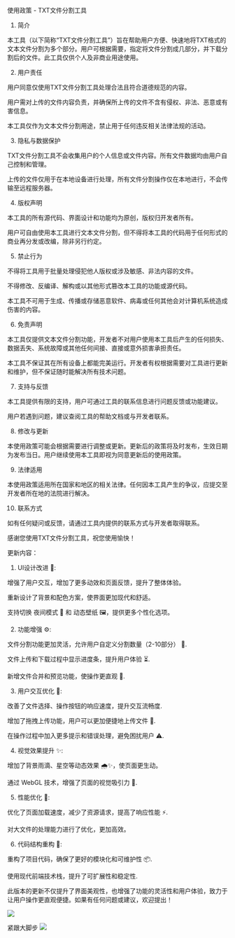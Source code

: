 
使用政策 - TXT文件分割工具

1. 简介

本工具（以下简称“TXT文件分割工具”）旨在帮助用户方便、快速地将TXT格式的文本文件分割为多个部分。用户可根据需要，指定将文件分割成几部分，并下载分割后的文件。此工具仅供个人及非商业用途使用。

2. 用户责任

用户同意仅使用TXT文件分割工具处理合法且符合道德规范的内容。

用户需对上传的文件内容负责，并确保所上传的文件不含有侵权、非法、恶意或有害信息。

本工具仅作为文本文件分割用途，禁止用于任何违反相关法律法规的活动。


3. 隐私与数据保护

TXT文件分割工具不会收集用户的个人信息或文件内容。所有文件数据均由用户自己控制和管理。

上传的文件仅用于在本地设备进行处理，所有文件分割操作仅在本地进行，不会传输至远程服务器。


4. 版权声明

本工具的所有源代码、界面设计和功能均为原创，版权归开发者所有。

用户可自由使用本工具进行文本文件分割，但不得将本工具的代码用于任何形式的商业再分发或改编，除非另行约定。


5. 禁止行为

不得将工具用于批量处理侵犯他人版权或涉及敏感、非法内容的文件。

不得修改、反编译、解构或以其他形式篡改本工具的功能或源代码。

本工具不可用于生成、传播或存储恶意软件、病毒或任何其他会对计算机系统造成伤害的内容。


6. 免责声明

本工具仅提供文本文件分割功能，开发者不对用户使用本工具后产生的任何损失、数据丢失、系统故障或其他任何间接、直接或意外损害承担责任。

本工具不保证其在所有设备上都能完美运行。开发者有权根据需要对工具进行更新和维护，但不保证随时能解决所有技术问题。


7. 支持与反馈

本工具提供有限的支持，用户可通过工具的联系信息进行问题反馈或功能建议。

用户若遇到问题，建议查阅工具的帮助文档或与开发者联系。


8. 修改与更新

本使用政策可能会根据需要进行调整或更新。更新后的政策将及时发布，生效日期为发布当日。用户继续使用本工具即视为同意更新后的使用政策。


9. 法律适用

本使用政策适用所在国家和地区的相关法律。任何因本工具产生的争议，应提交至开发者所在地的法院进行解决。


10. 联系方式

如有任何疑问或反馈，请通过工具内提供的联系方式与开发者取得联系。


感谢您使用TXT文件分割工具，祝您使用愉快！


更新内容：

1. UI设计改进 🎨:

增强了用户交互，增加了更多动效和页面反馈，提升了整体体验。

重新设计了背景和配色方案，使界面更加现代和舒适。

支持切换 夜间模式 🌙 和 动态壁纸 🖼️，提供更多个性化选项。



2. 功能增强 ⚙️:

文件分割功能更加灵活，允许用户自定义分割数量（2-10部分） 📄.

文件上传和下载过程中显示进度条，提升用户体验 ⏳.

新增文件合并和预览功能，使操作更直观 🔄.



3. 用户交互优化 🤖:

改善了文件选择、操作按钮的响应速度，提升交互流畅度.

增加了拖拽上传功能，用户可以更加便捷地上传文件 🐾.

在操作过程中加入更多提示和错误处理，避免困扰用户 ⚠️.



4. 视觉效果提升 ✨:

增加了背景雨滴、星空等动态效果 🌧️✨，使页面更生动。

通过 WebGL 技术，增强了页面的视觉吸引力 🌌.



5. 性能优化 🚀:

优化了页面加载速度，减少了资源请求，提高了响应性能 ⚡.

对大文件的处理能力进行了优化，更加高效。



6. 代码结构重构 🔧:

重构了项目代码，确保了更好的模块化和可维护性 📦.

使用现代前端技术栈，提升了可扩展性和稳定性.




此版本的更新不仅提升了界面美观性，也增强了功能的灵活性和用户体验，致力于让用户操作更直观便捷。如果有任何问题或建议，欢迎提出！

<a href="https://astrobox.online/open?source=res&res=资源名称&provider=official" target="_blank" rel="noopener noreferrer">
  <img src="https://astrobox.online/goab/en/white.svg">
</a>

紧跟大脚步
<a href="https://astrobox.online/open?source=res&res=资源名称&provider=official" target="_blank" rel="noopener noreferrer">
  <img src="https://astrobox.online/goab/zhcn/gray.svg">
</a>
